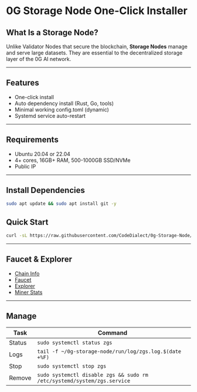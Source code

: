 # 0G Storage Node One-Click Installer

## What Is a Storage Node?

Unlike Validator Nodes that secure the blockchain, **Storage Nodes** manage and serve large datasets. They are essential to the decentralized storage layer of the 0G AI network.

---

## Features

- One-click install
- Auto dependency install (Rust, Go, tools)
- Minimal working config.toml (dynamic)
- Systemd service auto-restart

---

## Requirements

- Ubuntu 20.04 or 22.04
- 4+ cores, 16GB+ RAM, 500-1000GB SSD/NVMe
- Public IP

---

## Install Dependencies 
```bash
sudo apt update && sudo apt install git -y
```

## Quick Start

```bash
curl -sL https://raw.githubusercontent.com/CodeDialect/0g-Storage-Node/main/0g_node_setup.sh | bash
```

---

## Faucet & Explorer

- [Chain Info](https://docs.0g.ai/run-a-node/testnet-information)
- [Faucet](https://faucet.0g.ai/)
- [Explorer](https://chainscan-galileo.0g.ai/)
- [Miner Stats](https://storagescan-galileo.0g.ai/miner/)

---

## Manage

| Task | Command |
|------|---------|
| Status | `sudo systemctl status zgs` |
| Logs   | `tail -f ~/0g-storage-node/run/log/zgs.log.$(date +%F)` |
| Stop   | `sudo systemctl stop zgs` |
| Remove | `sudo systemctl disable zgs && sudo rm /etc/systemd/system/zgs.service` |
